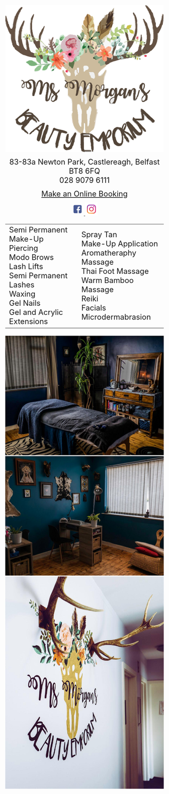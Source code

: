 <div>
  <p align="center"> 
    <img src="logo.png">
  </p>

  <p align="center"> 
    <font size="5">
      83-83a Newton Park, Castlereagh, Belfast BT8 6FQ <br>
      028 9079 6111<br>
    </font> 
  </p>
  
   <p align="center">
    <font size="5">
      <a href="https://msmorgansbeautyemporium.as.me">Make an Online Booking</a><br>
    </font>
  </p>

  <p align="center">
    <a href="https://www.facebook.com/msmorgansbeautyemporium">
      <img src="fb.png" alt="FaceBook" height="40" width="40">
	</a>
   
   <a href="https://www.instagram.com/ms_morgans_beauty_emporium">
      <img src="Instagram.png" alt="instagram" height="40" width="40">	    
    </a>
   </p>
 </div>
 
<div>

<font size="5">		
<table>
 <colgroup>
 	<col class="column1" />
 	<col class="column2" />
 </colgroup>
 <tr>
 	<td>
		Semi Permanent Make-Up <br>
		Piercing<br>
		Modo Brows<br>
		Lash Lifts<br>
		Semi Permanent Lashes <br>
		Waxing<br>
		Gel Nails<br>
		Gel and Acrylic Extensions<br>
</td>
	

 	
	 
 <td>
		Spray Tan<br>
		Make-Up Application <br>
		Aromatheraphy Massage <br>
		Thai Foot Massage <br>
		Warm Bamboo Massage <br>
		Reiki<br>
		Facials<br>
		Microdermabrasion<br>	
	</td>

 </tr>
</table>	
</font>	
</div>


<div>
  <p align="center"> 
    	<img src="treatment.jpg"><br>
	<img src="nails.jpg"><br>
	<img src="antlers.jpg"><br>  
  </p>
</div>	




 
  
  

